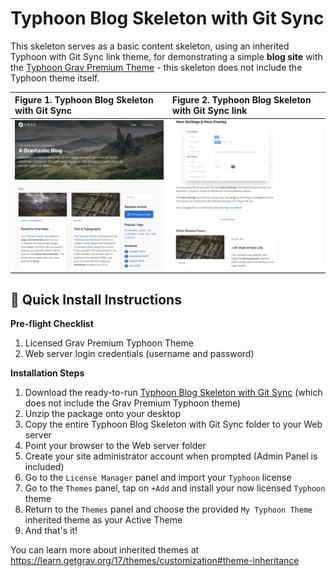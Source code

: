 # Typhoon Blog Skeleton with Git Sync

This skeleton serves as a basic content skeleton, using an inherited Typhoon with Git Sync link theme, for demonstrating a simple **blog site** with the [Typhoon Grav Premium Theme](https://getgrav.org/premium/typhoon) - this skeleton does not include the Typhoon theme itself.

|Figure 1. Typhoon Blog Skeleton with Git Sync           |  Figure 2. Typhoon Blog Skeleton with Git Sync link
:-------------------------|:-------------------------|
|![](screenshot.jpg)  |  ![](screenshot2.jpg)|

## 🚀 Quick Install Instructions

**Pre-flight Checklist**  

1. Licensed Grav Premium Typhoon Theme
2. Web server login credentials (username and password)

**Installation Steps**  

1. Download the ready-to-run [Typhoon Blog Skeleton with Git Sync](https://github.com/hibbitts-design/grav-skeleton-typhoon-blog-with-git-sync-site/archive/main.zip) (which does not include the Grav Premium Typhoon theme)
2. Unzip the package onto your desktop  
3. Copy the entire Typhoon Blog Skeleton with Git Sync folder to your Web server  
4. Point your browser to the Web server folder  
5. Create your site administrator account when prompted (Admin Panel is included)  
6. Go to the `License Manager` panel and import your `Typhoon` license
7. Go to the `Themes` panel, tap on `+Add` and install your now licensed `Typhoon` theme
8. Return to the `Themes` panel and choose the provided `My Typhoon Theme` inherited theme as your Active Theme
9. And that's it!

You can learn more about inherited themes at https://learn.getgrav.org/17/themes/customization#theme-inheritance
